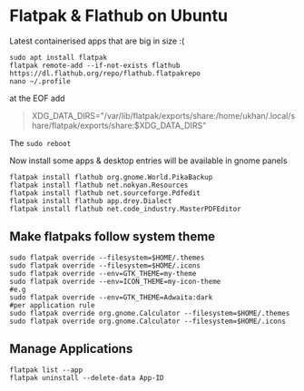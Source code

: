 # Flatpak & Flathub on Ubuntu
Latest containerised apps that are big in size :(
```
sudo apt install flatpak
flatpak remote-add --if-not-exists flathub https://dl.flathub.org/repo/flathub.flatpakrepo
nano ~/.profile
```
at the EOF add
> XDG_DATA_DIRS="/var/lib/flatpak/exports/share:/home/ukhan/.local/share/flatpak/exports/share:$XDG_DATA_DIRS"

The `sudo reboot`

Now install some apps & desktop entries will be available in gnome panels
```
flatpak install flathub org.gnome.World.PikaBackup
flatpak install flathub net.nokyan.Resources
flatpak install flathub net.sourceforge.Pdfedit
flatpak install flathub app.drey.Dialect
flatpak install flathub net.code_industry.MasterPDFEditor
```

## Make flatpaks follow system theme
```
sudo flatpak override --filesystem=$HOME/.themes
sudo flatpak override --filesystem=$HOME/.icons
sudo flatpak override --env=GTK_THEME=my-theme 
sudo flatpak override --env=ICON_THEME=my-icon-theme 
#e.g
sudo flatpak override --env=GTK_THEME=Adwaita:dark
#per application rule
sudo flatpak override org.gnome.Calculator --filesystem=$HOME/.themes
sudo flatpak override org.gnome.Calculator --filesystem=$HOME/.icons
```

## Manage Applications
```
flatpak list --app
flatpak uninstall --delete-data App-ID
```

